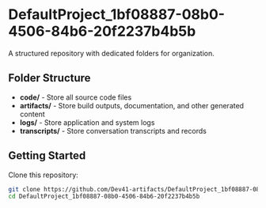 # DefaultProject_1bf08887-08b0-4506-84b6-20f2237b4b5b
A structured repository with dedicated folders for organization.

## Folder Structure

- **code/** - Store all source code files
- **artifacts/** - Store build outputs, documentation, and other generated content
- **logs/** - Store application and system logs
- **transcripts/** - Store conversation transcripts and records

## Getting Started

Clone this repository:
```bash
git clone https://github.com/Dev41-artifacts/DefaultProject_1bf08887-08b0-4506-84b6-20f2237b4b5b
cd DefaultProject_1bf08887-08b0-4506-84b6-20f2237b4b5b
```
